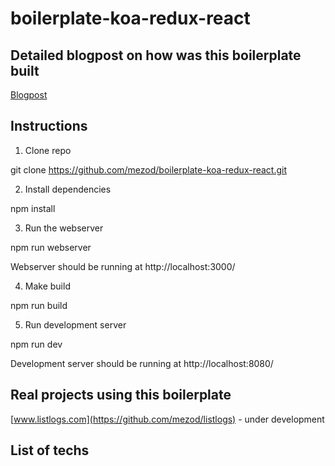 # boilerplate-koa-redux-react

## Detailed blogpost on how was this boilerplate built

[Blogpost](http://blog.joanboixados.com/building-a-boilerplate-for-a-koa-redux-react-application-including-webpack-mocha-and-sass/)

## Instructions

1. Clone repo

git clone https://github.com/mezod/boilerplate-koa-redux-react.git

2. Install dependencies

npm install

3. Run the webserver

npm run webserver

Webserver should be running at http://localhost:3000/

4. Make build

npm run build

5. Run development server

npm run dev

Development server should be running at http://localhost:8080/

## Real projects using this boilerplate

[www.listlogs.com](https://github.com/mezod/listlogs) - under development

## List of techs



